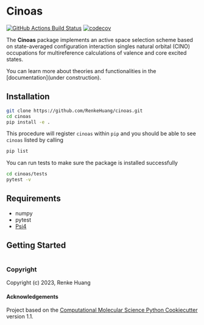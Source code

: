 Cinoas
==============================
[//]: # (Badges)
[![GitHub Actions Build Status](https://github.com/RenkeHuang/cinoas/workflows/CI/badge.svg)](https://github.com/RenkeHuang/cinoas/actions?query=workflow%3ACI)
[![codecov](https://codecov.io/gh/RenkeHuang/cinoas/branch/main/graph/badge.svg)](https://codecov.io/gh/RenkeHuang/cinoas/branch/main)

The **Cinoas** package implements an active space selection scheme based on state-averaged configuration interaction singles natural orbital (CINO) occupations for multireference calculations of valence and core excited states.

You can learn more about theories and functionalities in the [documentation](under construction). 

Installation
------------

```bash
git clone https://github.com/RenkeHuang/cinoas.git
cd cinoas
pip install -e .
```

This procedure will register `cinoas` within `pip` and you should be able to see `cinoas` listed by calling
```bash
pip list
```

You can run tests to make sure the package is installed successfully
```bash
cd cinoas/tests
pytest -v
```

## Requirements
* numpy
* pytest
* [Psi4](https://github.com/psi4/psi4)

Getting Started
---------------

```python

```


### Copyright

Copyright (c) 2023, Renke Huang


#### Acknowledgements
 
Project based on the 
[Computational Molecular Science Python Cookiecutter](https://github.com/molssi/cookiecutter-cms) version 1.1.
